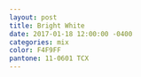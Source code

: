 ```yaml
---
layout: post
title: Bright White
date: 2017-01-18 12:00:00 -0400
categories: mix
color: F4F9FF
pantone: 11-0601 TCX
---
```

